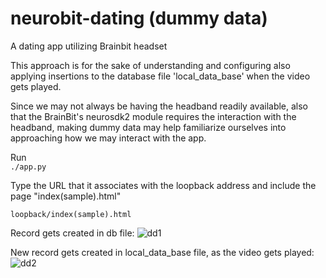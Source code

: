 # neurobit-dating (dummy data)
A dating app utilizing Brainbit headset

This approach is for the sake of understanding and configuring also applying insertions to the database file 'local_data_base' when the video gets played.

Since we may not always be having the headband readily available, also that the 
BrainBit's neurosdk2 module requires the interaction with the headband, making dummy data may help familiarize ourselves into approaching how we may interact with the app.

Run
<br>
```./app.py```

Type the URL that it associates with 
the loopback address and include the page
"index(sample).html"

```loopback/index(sample).html```

Record gets created in db file:
![dd1](docs/img/dummydata1.png)

New record gets created in local_data_base file, as the video gets played:
![dd2](docs/img/dummydata2.png)
